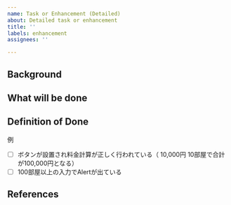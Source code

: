 ```yaml
---
name: Task or Enhancement (Detailed)
about: Detailed task or enhancement
title: ''
labels: enhancement
assignees: ''

---
```


<!--
Points for Good issue
1. Set title simple and clearly
2. "Listing" is good method to write things
3. "Images" -- *Seeing is believing*
4. Set "Assignee" and "Estimate". Multiple Assignee may lead confuse who is responsible to the issue. Single assignee is recommended.
5. Use [Markdown](https://guides.github.com/features/mastering-markdown/).

Title e.g.
Calculate fee from multiple unit price by rooms
-->

## Background
<!--
  Issue background.
  Why this issue is needed, what this issue solves.
  Screenshot is useful. Especially for UI (front) issue.

  e.g.
  We put a input form for unit price nad room number, received good reaction for clients.
  But the client calculate sum of price by manually.
  We want to improve their calculate.
-->

## What will be done
<!--
  Things to solve a issue.
  Free to write, but recommended "Checkbox listing" to clear out the things.

e.g. 
- [ ] Put "Calculate" button
- [ ] Calculate fee from multipled unit price by room numbers when clicked a button
- [ ] "Alert" when room number is over 100
-->

## Definition of Done
<!--
  Write definition of done. @see https://www.agilealliance.org/glossary/definition-of-done/
  Detailed list is good, but our time is finite. Necessary and sufficient.
  
  
e.g. 
- [ ] There is button and we can calculate
- [ ] Unit price: 10,000 yen, Rooms: 10 => Total 100,000 yen
- [ ] Alert with over 100 rooms  
-->

例
- [ ] ボタンが設置され料金計算が正しく行われている（ 10,000円 10部屋で合計が100,000円となる）
- [ ] 100部屋以上の入力でAlertが出ている

## References
<!--
  References here. Related issues, exceptions.

e.g.
Refs #123  
-->
